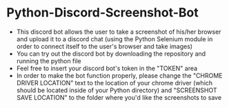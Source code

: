 # Python-Discord-Screenshot-Bot
- This discord bot allows the user to take a screenshot of his/her browser and upload it to a discord chat (using the Python Selenium module in order to connect itself to the user's browser and take images)
- You can try out the discord bot by downloading the repository and running the python file
- Feel free to insert your discord bot's token in the "TOKEN" area
- In order to make the bot function properly, please change the "CHROME DRIVER LOCATION" text to the location of your chrome driver (which should be located inside of your Python directory) and "SCREENSHOT SAVE LOCATION" to the folder where you'd like the screenshots to save
